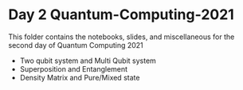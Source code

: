 # Day 2 Quantum-Computing-2021
This folder contains the notebooks, slides, and miscellaneous for the second day of Quantum Computing 2021
- Two qubit system and Multi Qubit system
- Superposition and Entanglement
- Density Matrix and Pure/Mixed state
